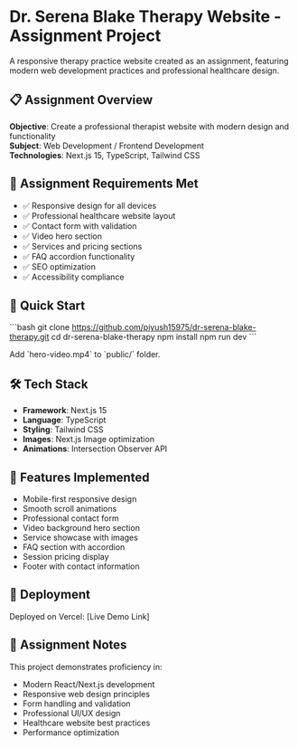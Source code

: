 # Dr. Serena Blake Therapy Website - Assignment Project

A responsive therapy practice website created as an assignment, featuring modern web development practices and professional healthcare design.

## 📋 Assignment Overview

**Objective**: Create a professional therapist website with modern design and functionality  
**Subject**: Web Development / Frontend Development  
**Technologies**: Next.js 15, TypeScript, Tailwind CSS  

## 🎯 Assignment Requirements Met

- ✅ Responsive design for all devices
- ✅ Professional healthcare website layout
- ✅ Contact form with validation
- ✅ Video hero section
- ✅ Services and pricing sections
- ✅ FAQ accordion functionality
- ✅ SEO optimization
- ✅ Accessibility compliance

## 🚀 Quick Start

\`\`\`bash
git clone https://github.com/piyush15975/dr-serena-blake-therapy.git
cd dr-serena-blake-therapy
npm install
npm run dev
\`\`\`

Add \`hero-video.mp4\` to \`public/\` folder.

## 🛠️ Tech Stack

- **Framework**: Next.js 15
- **Language**: TypeScript
- **Styling**: Tailwind CSS
- **Images**: Next.js Image optimization
- **Animations**: Intersection Observer API

## 📱 Features Implemented

- Mobile-first responsive design
- Smooth scroll animations
- Professional contact form
- Video background hero section
- Service showcase with images
- FAQ section with accordion
- Session pricing display
- Footer with contact information

## 🚀 Deployment

Deployed on Vercel: [Live Demo Link]

## 📝 Assignment Notes

This project demonstrates proficiency in:
- Modern React/Next.js development
- Responsive web design principles
- Form handling and validation
- Professional UI/UX design
- Healthcare website best practices
- Performance optimization
